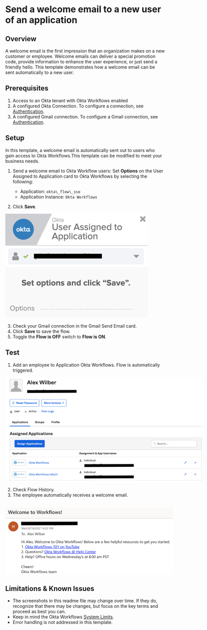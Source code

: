 <div>

<span class="c7"></span>

</div>

# <span class="c13">Send a welcome email to a new user of an application</span>

## <span class="c10">Overview</span>

A welcome email is the first impression that an organization makes on a new customer or employee. Welcome emails can deliver a special promotion code, provide information to enhance the user experience, or just send a friendly hello. This template demonstrates how a welcome email can be sent automatically to a new user.

## <span class="c10">Prerequisites</span>

1.  <span class="c7">Access to an Okta tenant with Okta Workflows
    enabled</span>
2.  A configured Okta Connection. To configure a connection, see [Authentication](https://help.okta.com/wf/en-us/Content/Topics/Workflows/connector-reference/okta/overviews/authorization.htm).
3.  A configured Gmail connection. To configure a Gmail connection, see [Authentication](https://help.okta.com/wf/en-us/Content/Topics/Workflows/connector-reference/gmail/overviews/authorization.htm).

## <span class="c10">Setup</span>

<span class="c7">In this template, a welcome email is automatically sent
out to users who gain access to Okta Workflows.This template can be modified to
meet your business needs.</span>

<span class="c6"></span>

1.  <span class="c7">Send a welcome email to Okta Workflow users: Set
    **Options** on the User Assigned to Application card to Okta Workflows
    by selecting the following:  
    - Application: `okta\_flow\_sso`  
    - Application Instance: `Okta Workflows`

2. Click **Save**.</span>

<span class="c6"></span>

<span class="c8">  

<span
style="overflow: hidden; display: inline-block; margin: 0.00px 0.00px; border: 0.00px solid #000000; transform: rotate(0.00rad) translateZ(0px); -webkit-transform: rotate(0.00rad) translateZ(0px); width: 624.00px; height: 329.33px;">![](images/image2.png)</span>

<span class="c6"></span>

3.  <span class="c7">Check your Gmail connection in the Gmail Send Email
    card</span>.
3.  <span class="c7">Click **Save** to save the flow.</span>
4.  Toggle the **Flow is OFF** switch to **Flow is ON**.

## <span class="c10">Test</span>

1.  <span class="c7">Add an employee to Application Okta Workflows. Flow is automatically triggered.  
    </span>

<span
style="overflow: hidden; display: inline-block; margin: 0.00px 0.00px; border: 0.00px solid #000000; transform: rotate(0.00rad) translateZ(0px); -webkit-transform: rotate(0.00rad) translateZ(0px); width: 624.00px; height: 329.33px;">![](images/image1.png)</span>

<span class="c6"></span>

2.  <span class="c7">Check Flow History.</span>
3.  The employee automatically receives a welcome email<span class="c7">.  
    </span>

<span class="c8">        </span><span
style="overflow: hidden; display: inline-block; margin: 0.00px 0.00px; border: 0.00px solid #000000; transform: rotate(0.00rad) translateZ(0px); -webkit-transform: rotate(0.00rad) translateZ(0px); width: 529.50px; height: 211.29px;">![](images/image3.png)</span>

## <span class="c10">Limitations & Known Issues</span>

-   <span class="c0">The screenshots in this readme file may
    change over time. If they do, recognize that there may be changes, but focus on the key terms and proceed as best you can. </span>
-   Keep in mind the Okta Workflows [System Limits](https://help.okta.com/wf/en-us/Content/Topics/Workflows/workflows-system-limits.htm).
-   <span class="c0">Error handling is not addressed in this template.
    </span>

<span class="c6"></span>
